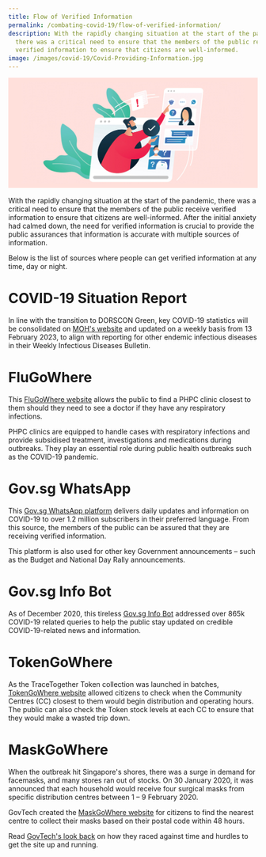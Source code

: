 ```yaml
---
title: Flow of Verified Information
permalink: /combating-covid-19/flow-of-verified-information/
description: With the rapidly changing situation at the start of the pandemic,
  there was a critical need to ensure that the members of the public receive
  verified information to ensure that citizens are well-informed.
image: /images/covid-19/Covid-Providing-Information.jpg
---
```

![Flow of Verified Information](/images/covid-19/Covid-Providing-Information.jpg)

With the rapidly changing situation at the start of the pandemic, there was a critical need to ensure that the members of the public receive verified information to ensure that citizens are well-informed. After the initial anxiety had calmed down, the need for verified information is crucial to provide the public assurances that information is accurate with multiple sources of information.

Below is the list of sources where people can get verified information at any time, day or night.

# COVID-19 Situation Report

In line with the transition to DORSCON Green, key COVID-19 statistics will be consolidated on [MOH's website](https://www.moh.gov.sg/covid-19/statistics) and updated on a weekly basis from 13 February 2023, to align with reporting for other endemic infectious diseases in their Weekly Infectious Diseases Bulletin.

# FluGoWhere

This [FluGoWhere website](https://flu.gowhere.gov.sg/) allows the public to find a PHPC clinic closest to them should they need to see a doctor if they have any respiratory infections.

PHPC clinics are equipped to handle cases with respiratory infections and provide subsidised treatment, investigations and medications during outbreaks. They play an essential role during public health outbreaks such as the COVID-19 pandemic. 

# Gov.sg WhatsApp 

This [Gov.sg WhatsApp platform](https://www.gov.sg/article/govsg-on-whatsapp) delivers daily updates and information on COVID-19 to over 1.2 million subscribers in their preferred language. From this source, the members of the public can be assured that they are receiving verified information.

This platform is also used for other key Government announcements – such as the Budget and National Day Rally announcements.

# Gov.sg Info Bot 

As of December 2020, this tireless [Gov.sg Info Bot](https://www.gov.sg/infobot) addressed over 865k COVID-19 related queries to help the public stay updated on credible COVID-19-related news and information.

# TokenGoWhere

As the TraceTogether Token collection was launched in batches, [TokenGoWhere website](https://token.gowhere.gov.sg/) allowed citizens to check when the Community Centres (CC) closest to them would begin distribution and operating hours. The public can also check the Token stock levels at each CC to ensure that they would make a wasted trip down.

# MaskGoWhere

When the outbreak hit Singapore's shores, there was a surge in demand for facemasks, and many stores ran out of stocks. On 30 January 2020, it was announced that each household would receive four surgical masks from specific distribution centres between 1 – 9 February 2020.

GovTech created the [MaskGoWhere website](https://mask.gowhere.gov.sg/) for citizens to find the nearest centre to collect their masks based on their postal code within 48 hours. 

Read [GovTech's look back](https://www.tech.gov.sg/media/technews/maskgowhere) on how they raced against time and hurdles to get the site up and running.